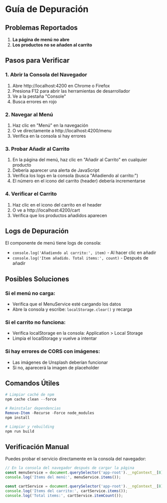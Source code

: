 # Guía de Depuración

## Problemas Reportados

1. **La página de menú no abre**
2. **Los productos no se añaden al carrito**

## Pasos para Verificar

### 1. Abrir la Consola del Navegador

1. Abre http://localhost:4200 en Chrome o Firefox
2. Presiona F12 para abrir las herramientas de desarrollador
3. Ve a la pestaña "Console"
4. Busca errores en rojo

### 2. Navegar al Menú

1. Haz clic en "Menú" en la navegación
2. O ve directamente a http://localhost:4200/menu
3. Verifica en la consola si hay errores

### 3. Probar Añadir al Carrito

1. En la página del menú, haz clic en "Añadir al Carrito" en cualquier producto
2. Debería aparecer una alerta de JavaScript
3. Verifica los logs en la consola (busca "Añadiendo al carrito:")
4. El número en el icono del carrito (header) debería incrementarse

### 4. Verificar el Carrito

1. Haz clic en el icono del carrito en el header
2. O ve a http://localhost:4200/cart
3. Verifica que los productos añadidos aparecen

## Logs de Depuración

El componente de menú tiene logs de consola:
- `console.log('Añadiendo al carrito:', item)` - Al hacer clic en añadir
- `console.log('Item añadido. Total items:', count)` - Después de añadir

## Posibles Soluciones

### Si el menú no carga:
- Verifica que el MenuService esté cargando los datos
- Abre la consola y escribe: `localStorage.clear()` y recarga

### Si el carrito no funciona:
- Verifica localStorage en la consola: Application > Local Storage
- Limpia el localStorage y vuelve a intentar

### Si hay errores de CORS con imágenes:
- Las imágenes de Unsplash deberían funcionar
- Si no, aparecerá la imagen de placeholder

## Comandos Útiles

```powershell
# Limpiar caché de npm
npm cache clean --force

# Reinstalar dependencias
Remove-Item -Recurse -Force node_modules
npm install

# Limpiar y rebuilding
npm run build
```

## Verificación Manual

Puedes probar el servicio directamente en la consola del navegador:

```javascript
// En la consola del navegador después de cargar la página
const menuService = document.querySelector('app-root').__ngContext__[8].get('MenuService');
console.log('Items del menú:', menuService.items());

const cartService = document.querySelector('app-root').__ngContext__[8].get('CartService');
console.log('Items del carrito:', cartService.items());
console.log('Total items:', cartService.itemCount());
```
